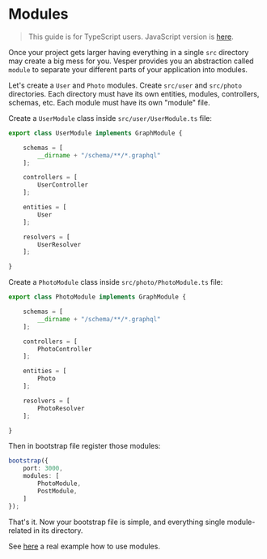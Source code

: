 # Modules

> This guide is for TypeScript users. JavaScript version is [here](../javascript/modules.md).

Once your project gets larger having everything in a single `src` directory may create a big mess for you.
Vesper provides you an abstraction called `module` to separate your different parts of your application into modules.

Let's create a `User` and `Photo` modules. 
Create `src/user` and `src/photo` directories.
Each directory must have its own entities, modules, controllers, schemas, etc.
Each module must have its own "module" file.

Create a `UserModule` class inside `src/user/UserModule.ts` file:

```typescript
export class UserModule implements GraphModule {

    schemas = [
        __dirname + "/schema/**/*.graphql"
    ];

    controllers = [
        UserController
    ];

    entities = [
        User
    ];

    resolvers = [
        UserResolver
    ];

}
```

Create a `PhotoModule` class inside `src/photo/PhotoModule.ts` file:

```typescript
export class PhotoModule implements GraphModule {

    schemas = [
        __dirname + "/schema/**/*.graphql"
    ];

    controllers = [
        PhotoController
    ];

    entities = [
        Photo
    ];

    resolvers = [
        PhotoResolver
    ];

}
```

Then in bootstrap file register those modules:

```typescript
bootstrap({
    port: 3000,
    modules: [
        PhotoModule,
        PostModule,
    ]
});
```

That's it. Now your bootstrap file is simple, and everything single module-related in its directory.

See [here](../../sample/typescript/sample9-modules) a real example how to use modules.